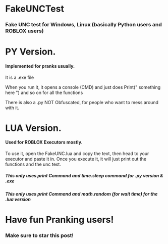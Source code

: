 # FakeUNCTest
### Fake UNC test for Windows, Linux (basically Python users and ROBLOX users)

# PY Version.
#### Implemented for pranks usually.
It is a .exe file

When you run it, it opens a console (CMD) and just does Print(" something here ")
and so on for all the functions

There is also a .py NOT Obfuscated, for people who want to mess around with it.


# LUA Version.

#### Used for ROBLOX Executors mostly.

To use it, open the FakeUNC.lua and copy the text, then head to your executor and paste it in. 
Once you execute it, it will just print out the functions and the unc test.

##### This only uses print Command and time.sleep command for .py version & .exe
##### This only uses print Command and math.random (for wait time) for the .lua version

# Have fun Pranking users!
### Make sure to star this post!
